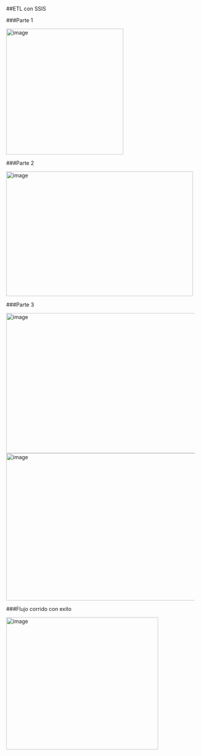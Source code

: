 ##ETL con SSIS

###Parte 1

<img width="313" height="336" alt="image" src="https://github.com/user-attachments/assets/bf079b29-f9e5-4a19-99e4-cd20f283d033" />

###Parte 2

<img width="499" height="333" alt="image" src="https://github.com/user-attachments/assets/28302cd4-4f39-48f4-84be-e4e7be41e2b9" />

###Parte 3

<img width="669" height="374" alt="image" src="https://github.com/user-attachments/assets/941a5f32-8dc5-46d0-8f02-35ed6fdde936" />
<img width="652" height="393" alt="image" src="https://github.com/user-attachments/assets/3be205b0-6447-49cc-8353-a0d830d0989a" />


###Flujo corrido con exito

<img width="406" height="353" alt="image" src="https://github.com/user-attachments/assets/dea9324e-dc9a-4c08-a31d-f5aa85d66a3f" />

